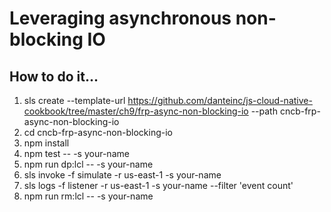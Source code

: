 # Leveraging asynchronous non-blocking IO

## How to do it...
1. sls create --template-url https://github.com/danteinc/js-cloud-native-cookbook/tree/master/ch9/frp-async-non-blocking-io --path cncb-frp-async-non-blocking-io
2. cd cncb-frp-async-non-blocking-io
3. npm install
4. npm test -- -s your-name
5. npm run dp:lcl -- -s your-name
6. sls invoke -f simulate -r us-east-1 -s your-name
7. sls logs -f listener -r us-east-1 -s your-name --filter 'event count'
8. npm run rm:lcl -- -s your-name
